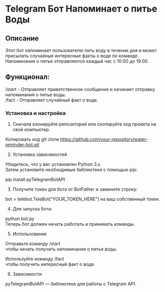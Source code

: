 # Telegram Бот Напоминает о питье Воды

## Описание ##

Этот бот напоминает пользователю пить воду в течение
дня и может присылать случайные интересные факты о воде
по команде. Напоминания о питье отправляются каждый час 
с 10:00 до 19:00.

## Функционал: ##

/start - Отправляет приветственное сообщение и начинает отправку напоминаний о питье воды.<br/>
/fact - Отправляет случайный факт о воде.

### Установка и настройка ###
1. Сначала клонируйте репозиторий или скопируйте код проекта на свой компьютер.

Копировать код
git clone https://github.com/your-repository/water-reminder-bot.git

2. Установка зависимостей

Убедитесь, что у вас установлен Python 3.x.<br/>
Затем установите необходимые библиотеки с помощью pip:

pip install pyTelegramBotAPI

3. Получите токен для бота от BotFather и замените строку:

bot = telebot.TeleBot("YOUR_TOKEN_HERE") на ваш собственный токен.

4. Для запуска бота:

python bot.py <br/>
Теперь бот должен начать работать и принимать команды.

5. Использование

Отправьте команду /start <br/>
чтобы начать получать напоминания о питье воды.

Используйте команду /fact <br/>
чтобы получить интересный факт о воде.

6. Зависимости

pyTelegramBotAPI — библиотека для работы с Telegram API. 

